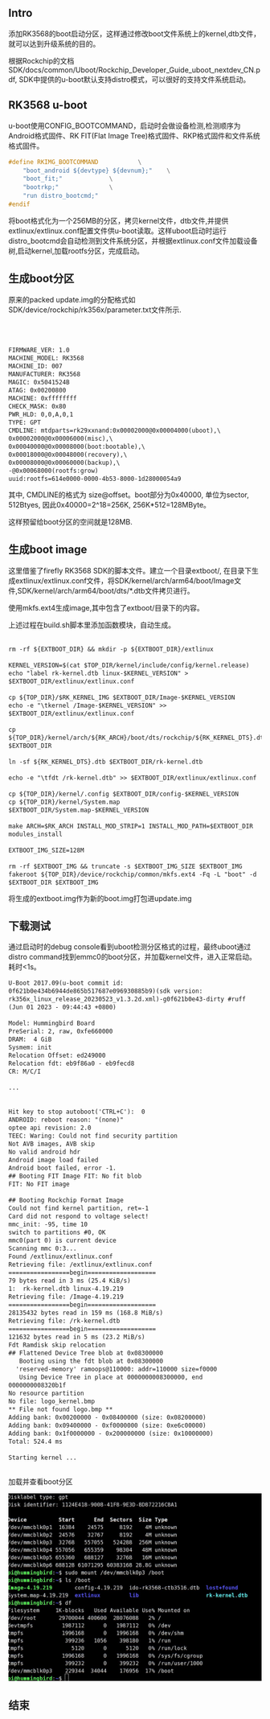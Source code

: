 ## Intro

添加RK3568的boot启动分区，这样通过修改boot文件系统上的kernel,dtb文件，就可以达到升级系统的目的。

根据Rockchip的文档SDK/docs/common/Uboot/Rockchip_Developer_Guide_uboot_nextdev_CN.pdf, SDK中提供的u-boot默认支持distro模式，可以很好的支持文件系统启动。

## RK3568 u-boot

u-boot使用CONFIG_BOOTCOMMAND，启动时会做设备检测,检测顺序为Android格式固件、RK FIT(Flat Image Tree)格式固件、RKP格式固件和文件系统格式固件。

```c
#define RKIMG_BOOTCOMMAND			\
	"boot_android ${devtype} ${devnum};"	\
	"boot_fit;"				\
	"bootrkp;"				\
	"run distro_bootcmd;"
#endif

```

将boot格式化为一个256MB的分区，拷贝kernel文件，dtb文件,并提供extlinux/extlinux.conf配置文件供u-boot读取。这样uboot启动时运行distro_bootcmd会自动检测到文件系统分区，并根据extlinux.conf文件加载设备树,启动kernel,加载rootfs分区，完成启动。

## 生成boot分区

原来的packed update.img的分配格式如SDK/device/rockchip/rk356x/parameter.txt文件所示.

```shell



FIRMWARE_VER: 1.0
MACHINE_MODEL: RK3568
MACHINE_ID: 007
MANUFACTURER: RK3568
MAGIC: 0x5041524B
ATAG: 0x00200800
MACHINE: 0xffffffff
CHECK_MASK: 0x80
PWR_HLD: 0,0,A,0,1
TYPE: GPT
CMDLINE: mtdparts=rk29xxnand:0x00002000@0x00004000(uboot),\
0x00002000@0x00006000(misc),\
0x00040000@0x00008000(boot:bootable),\
0x00018000@0x00048000(recovery),\
0x00008000@0x00060000(backup),\
-@0x00068000(rootfs:grow)
uuid:rootfs=614e0000-0000-4b53-8000-1d28000054a9

```

其中, CMDLINE的格式为 size@offset。boot部分为0x40000, 单位为sector, 512Btyes, 因此0x40000=2^18=256K, 256K*512=128MByte。

这样预留给boot分区的空间就是128MB.

## 生成boot image

这里借鉴了firefly RK3568 SDK的脚本文件。建立一个目录extboot/, 在目录下生成extlinux/extlinux.conf文件，将SDK/kernel/arch/arm64/boot/Image文件,SDK/kernel/arch/arm64/boot/dts/*.dtb文件拷贝进行。

使用mkfs.ext4生成image,其中包含了extboot/目录下的内容。

上述过程在build.sh脚本里添加函数模块，自动生成。

```shell

rm -rf ${EXTBOOT_DIR} && mkdir -p ${EXTBOOT_DIR}/extlinux

KERNEL_VERSION=$(cat $TOP_DIR/kernel/include/config/kernel.release)
echo "label rk-kernel.dtb linux-$KERNEL_VERSION" > $EXTBOOT_DIR/extlinux/extlinux.conf

cp ${TOP_DIR}/$RK_KERNEL_IMG $EXTBOOT_DIR/Image-$KERNEL_VERSION
echo -e "\tkernel /Image-$KERNEL_VERSION" >> $EXTBOOT_DIR/extlinux/extlinux.conf

cp ${TOP_DIR}/kernel/arch/${RK_ARCH}/boot/dts/rockchip/${RK_KERNEL_DTS}.dtb $EXTBOOT_DIR

ln -sf ${RK_KERNEL_DTS}.dtb $EXTBOOT_DIR/rk-kernel.dtb

echo -e "\tfdt /rk-kernel.dtb" >> $EXTBOOT_DIR/extlinux/extlinux.conf

cp ${TOP_DIR}/kernel/.config $EXTBOOT_DIR/config-$KERNEL_VERSION
cp ${TOP_DIR}/kernel/System.map $EXTBOOT_DIR/System.map-$KERNEL_VERSION

make ARCH=$RK_ARCH INSTALL_MOD_STRIP=1 INSTALL_MOD_PATH=$EXTBOOT_DIR modules_install

EXTBOOT_IMG_SIZE=128M

rm -rf $EXTBOOT_IMG && truncate -s $EXTBOOT_IMG_SIZE $EXTBOOT_IMG
fakeroot ${TOP_DIR}/device/rockchip/common/mkfs.ext4 -Fq -L "boot" -d $EXTBOOT_DIR $EXTBOOT_IMG

```


将生成的extboot.img作为新的boot.img打包进update.img


## 下载测试

通过启动时的debug console看到uboot检测分区格式的过程，最终uboot通过distro command找到emmc0的boot分区，并加载kernel文件，进入正常启动。耗时<1s。


```shell
U-Boot 2017.09(u-boot commit id: 0f621b0e434b6944de865b517687e096930885b9)(sdk version: rk356x_linux_release_20230523_v1.3.2d.xml)-g0f621b0e43-dirty #ruff (Jun 01 2023 - 09:44:43 +0800)

Model: Hummingbird Board
PreSerial: 2, raw, 0xfe660000
DRAM:  4 GiB
Sysmem: init
Relocation Offset: ed249000
Relocation fdt: eb9f86a0 - eb9fecd8
CR: M/C/I

...


Hit key to stop autoboot('CTRL+C'):  0 
ANDROID: reboot reason: "(none)"
optee api revision: 2.0
TEEC: Waring: Could not find security partition
Not AVB images, AVB skip
No valid android hdr
Android image load failed
Android boot failed, error -1.
## Booting FIT Image FIT: No fit blob
FIT: No FIT image

## Booting Rockchip Format Image
Could not find kernel partition, ret=-1
Card did not respond to voltage select!
mmc_init: -95, time 10
switch to partitions #0, OK
mmc0(part 0) is current device
Scanning mmc 0:3...
Found /extlinux/extlinux.conf
Retrieving file: /extlinux/extlinux.conf
=================begin===================
79 bytes read in 3 ms (25.4 KiB/s)
1:	rk-kernel.dtb linux-4.19.219
Retrieving file: /Image-4.19.219
=================begin===================
28135432 bytes read in 159 ms (168.8 MiB/s)
Retrieving file: /rk-kernel.dtb
=================begin===================
121632 bytes read in 5 ms (23.2 MiB/s)
Fdt Ramdisk skip relocation
## Flattened Device Tree blob at 0x08300000
   Booting using the fdt blob at 0x08300000
  'reserved-memory' ramoops@110000: addr=110000 size=f0000
   Using Device Tree in place at 0000000008300000, end 0000000008320b1f
No resource partition
No file: logo_kernel.bmp
** File not found logo.bmp **
Adding bank: 0x00200000 - 0x08400000 (size: 0x08200000)
Adding bank: 0x09400000 - 0xf0000000 (size: 0xe6c00000)
Adding bank: 0x1f0000000 - 0x200000000 (size: 0x10000000)
Total: 524.4 ms

Starting kernel ...


```


加载并查看boot分区

![terminal display](img/rk3568-1.jpg)


## 结束
